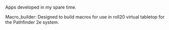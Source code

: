 Apps developed in my spare time.

Macro_builder: Designed to build macros for use in roll20 virtual tabletop for the Pathfinder 2e system.
